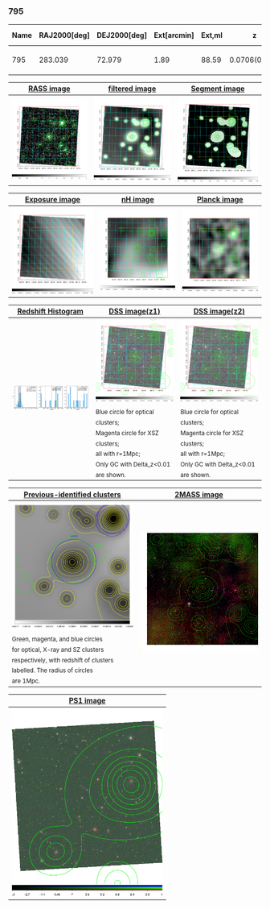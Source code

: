 <div STYLE="page-break-after: always;"></div>

### 795

|Name|RAJ2000[deg]|DEJ2000[deg] |Ext[arcmin]| Ext,ml | z | z_src| C|GC(XSZ,Delta_z<0.01)| GC(OPT,Delta_z<0.01)|GC| R_sig[arcmin] | R500[arcmin] | R500[Mpc]| CRsig[c/s] | CR500[c/s] |L500[1E44 erg/s]|F500[1E-12 erg/s/cm^2]| M500[1E14 Msun]|Tx[keV]|Cnt_sig|Beta|Rc[arcmin]|Comment|Alias|
|---|---|---|---|---|---|------|---|--------|---------|----------|---|---|---|---|---|---|---|---|---|---|---|---|---|---|
|795| 283.039| 72.979| 1.89| 88.59| 0.0706(0.009)| z1, z_xsz| B| Tar| W| N, Tar, W| 11.725| 8.906| 0.720| 0.129(0.015)| 0.124(0.014)| 0.256(0.016)| 2.106(0.128)| 1.13(0.04)| 2.37(0.05)| 264.4| 0.764(-0.095+0.122)| 3.768(-0.730+0.819)| -| t053|

|[RASS image](../image/795/795_img.pdf)|[filtered image](../image/795/795_fil.pdf)|[Segment image](../image/795/795_seg.pdf)|
|-------------------|--------------------|-------------------|
| <img src="../image/795/795_img.png" width="300">  | <img src="../image/795/795_fil.png" width="300">   | <img src="../image/795/795_seg.png" width="300">  |

|[Exposure image](../image/795/795_mex.pdf)| [nH image](../image/795/795_nh.pdf)| [Planck image](../image/795/795_p.pdf)|
|-------------------|--------------------|-------------------|
|<img src="../image/795/795_mex.png" width="300">   | <img src="../image/795/795_nh.png" width="300">    | <img src="../image/795/795_p.png" width="300"> |

|[Redshift Histogram](../image/795/795_zg.pdf) | [DSS image(z1)](../image/795/795_dss_z1.pdf)      |  [DSS image(z2)](../image/795/795_dss_z2.pdf)    |
|-------------------|--------------------|-------------------|
|<img src="../image/795/795_zg.png" width="300"> |<img src="../image/795/795_dss_z1.png" width="300"> <sub><br>Blue circle for optical clusters; <br>Magenta circle for XSZ clusters; <br>all with r=1Mpc; <br>Only GC with Delta_z<0.01 are shown. </sub>| <img src="../image/795/795_dss_z2.png" width="300"><sub><br>Blue circle for optical clusters; <br>Magenta circle for XSZ clusters; <br>all with r=1Mpc; <br>Only GC with Delta_z<0.01 are shown. </sub> |

|[Previous-identified clusters](../image/795/795_gc.pdf) | [2MASS image](../image/795/795_2mass.pdf)      |
|-------------------|-------------------|
|<img src=../image/795/795_gc.png width="300"> <br><sub>Green, magenta, and blue circles <br>for optical, X-ray and SZ clusters <br>respectively, with redshift of clusters <br>labelled. The radius of circles <br>are 1Mpc.</sub>|<img src="../image/795/795_2mass.png" width="300">  |

|[PS1 image](../image/795/795_ps1.pdf)            |
|-------------------|
| <img src="../image/795/795_ps1.png" width="300">  |

